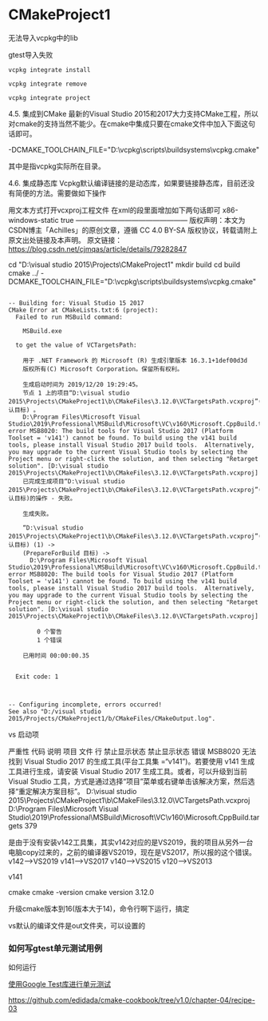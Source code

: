 # CMakeProject1

无法导入vcpkg中的lib

gtest导入失败

`vcpkg integrate install`

`vcpkg integrate remove`

`vcpkg integrate project`

4.5. 集成到CMake
最新的Visual Studio 2015和2017大力支持CMake工程，所以对cmake的支持当然不能少。在cmake中集成只要在cmake文件中加入下面这句话即可。

-DCMAKE_TOOLCHAIN_FILE="D:\vcpkg\scripts\buildsystems\vcpkg.cmake"

其中是指vcpkg实际所在目录。

4.6. 集成静态库
Vcpkg默认编译链接的是动态库，如果要链接静态库，目前还没有简便的方法。需要做如下操作

用文本方式打开vcxproj工程文件
在xml的段里面增加如下两句话即可
<VcpkgTriplet>x86-windows-static</VcpkgTriplet>
<VcpkgEnabled>true</VcpkgEnabled>
————————————————
版权声明：本文为CSDN博主「Achilles」的原创文章，遵循 CC 4.0 BY-SA 版权协议，转载请附上原文出处链接及本声明。
原文链接：https://blog.csdn.net/cjmqas/article/details/79282847



cd "D:\visual studio 2015\Projects\CMakeProject1"
mkdir build
cd build
cmake ../ -DCMAKE_TOOLCHAIN_FILE="D:\vcpkg\scripts\buildsystems\vcpkg.cmake"



```

-- Building for: Visual Studio 15 2017
CMake Error at CMakeLists.txt:6 (project):
  Failed to run MSBuild command:

    MSBuild.exe

  to get the value of VCTargetsPath:

    用于 .NET Framework 的 Microsoft (R) 生成引擎版本 16.3.1+1def00d3d
    版权所有(C) Microsoft Corporation。保留所有权利。

    生成启动时间为 2019/12/20 19:29:45。
    节点 1 上的项目“D:\visual studio 2015\Projects\CMakeProject1\b\CMakeFiles\3.12.0\VCTargetsPath.vcxproj”(默认目标) 。
    D:\Program Files\Microsoft Visual Studio\2019\Professional\MSBuild\Microsoft\VC\v160\Microsoft.CppBuild.targets(379,5): error MSB8020: The build tools for Visual Studio 2017 (Platform Toolset = 'v141') cannot be found. To build using the v141 build tools, please install Visual Studio 2017 build tools.  Alternatively, you may upgrade to the current Visual Studio tools by selecting the Project menu or right-click the solution, and then selecting "Retarget solution". [D:\visual studio 2015\Projects\CMakeProject1\b\CMakeFiles\3.12.0\VCTargetsPath.vcxproj]
    已完成生成项目“D:\visual studio 2015\Projects\CMakeProject1\b\CMakeFiles\3.12.0\VCTargetsPath.vcxproj”(默认目标)的操作 - 失败。

    生成失败。

    “D:\visual studio 2015\Projects\CMakeProject1\b\CMakeFiles\3.12.0\VCTargetsPath.vcxproj”(默认目标) (1) ->
    (PrepareForBuild 目标) ->
      D:\Program Files\Microsoft Visual Studio\2019\Professional\MSBuild\Microsoft\VC\v160\Microsoft.CppBuild.targets(379,5): error MSB8020: The build tools for Visual Studio 2017 (Platform Toolset = 'v141') cannot be found. To build using the v141 build tools, please install Visual Studio 2017 build tools.  Alternatively, you may upgrade to the current Visual Studio tools by selecting the Project menu or right-click the solution, and then selecting "Retarget solution". [D:\visual studio 2015\Projects\CMakeProject1\b\CMakeFiles\3.12.0\VCTargetsPath.vcxproj]

        0 个警告
        1 个错误

    已用时间 00:00:00.35


  Exit code: 1



-- Configuring incomplete, errors occurred!
See also "D:/visual studio 2015/Projects/CMakeProject1/b/CMakeFiles/CMakeOutput.log".

```


vs 启动项


严重性	代码	说明	项目	文件	行	禁止显示状态	禁止显示状态
错误	MSB8020	无法找到 Visual Studio 2017 的生成工具(平台工具集 =“v141”)。若要使用 v141 生成工具进行生成，请安装 Visual Studio 2017 生成工具。或者，可以升级到当前 Visual Studio 工具，方式是通过选择“项目”菜单或右键单击该解决方案，然后选择“重定解决方案目标”。	D:\visual studio 2015\Projects\CMakeProject1\b\CMakeFiles\3.12.0\VCTargetsPath.vcxproj	D:\Program Files\Microsoft Visual Studio\2019\Professional\MSBuild\Microsoft\VC\v160\Microsoft.CppBuild.targets	379		


是由于没有安装v142工具集，其实v142对应的是VS2019，我的项目从另外一台电脑copy过来的，之前的编译器VS2019，现在是VS2017，所以报的这个错误。
v142–>VS2019
v141–>VS2017
v140–>VS2015
v120–>VS2013


<PlatformToolset>v141</PlatformToolset>

cmake 
cmake -version
cmake version 3.12.0


升级cmake版本到16(版本大于14)，命令行啊下运行，搞定



vs默认的编译文件是out文件夹，可以设置的

### 如何写gtest单元测试用例

如何运行



 [使用Google Test库进行单元测试](https://chenxiaowei.gitbook.io/cmake-cookbook/4.0-chinese/4.3-chinese) 

 https://github.com/edidada/cmake-cookbook/tree/v1.0/chapter-04/recipe-03 